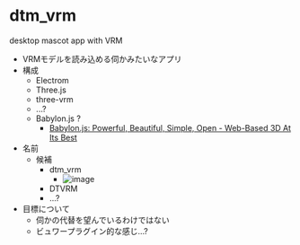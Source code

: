 # dtm_vrm
desktop mascot app with VRM
- VRMモデルを読み込める伺かみたいなアプリ
- 構成
  - Electrom
  - Three.js
  - three-vrm
  - ...?
  - Babylon.js ?
    - [Babylon.js: Powerful, Beautiful, Simple, Open - Web-Based 3D At Its Best](https://www.babylonjs.com/)
- 名前
  - 候補
    - dtm_vrm
      - ![image](https://user-images.githubusercontent.com/28650189/165292466-297e0976-cb07-4529-b077-76fe2f8a2283.png)
    - DTVRM
    - ...?
- 目標について
  - 伺かの代替を望んでいるわけではない
  - ビュワープラグイン的な感じ...?
